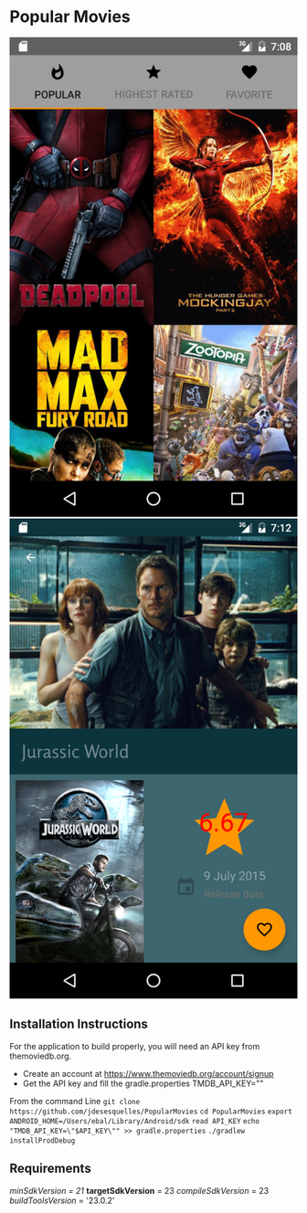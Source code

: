 # Popular Movies
![Alt text](screenshot.png?raw=true "Popular Movies List view")
![Alt text](screenshot2.png?raw=true "Popular Movies Detail Screen")
## Installation Instructions
For the application to build properly, you will need an API key from themoviedb.org.
* Create an account at https://www.themoviedb.org/account/signup
* Get the API key and fill the gradle.properties TMDB_API_KEY=""

From the command Line
`git clone https://github.com/jdesesquelles/PopularMovies`
`cd PopularMovies`
`export ANDROID_HOME=/Users/ebal/Library/Android/sdk`
`read API_KEY`
`echo "TMDB_API_KEY=\"$API_KEY\"" >> gradle.properties`
`./gradlew installProdDebug`
## Requirements
_minSdkVersion = 21_
**targetSdkVersion** = 23
_compileSdkVersion_ = 23
_buildToolsVersion_ = '23.0.2'